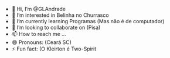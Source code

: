 - 👋 Hi, I’m @GLAndrade
- 👀 I’m interested in Belinha no Churrasco 
- 🌱 I’m currently learning Programas (Mas não é de computador)
- 💞️ I’m looking to collaborate on (Pisa)
- 📫 How to reach me ...
- 😄 Pronouns: (Ceará SC)
- ⚡ Fun fact: (O Kleirton é Two-Spirit

<!---
GLAndrade/GLAndrade is a ✨ special ✨ repository because its `README.md` (this file) appears on your GitHub profile.
You can click the Preview link to take a look at your changes.
--->
